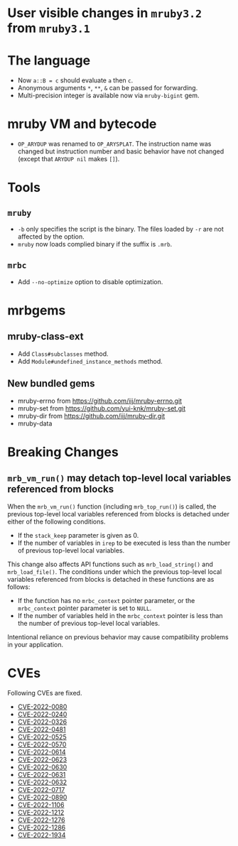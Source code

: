 # User visible changes in `mruby3.2` from `mruby3.1`

# The language

- Now `a::B = c` should evaluate `a` then `c`.
- Anonymous arguments `*`, `**`, `&` can be passed for forwarding.
- Multi-precision integer is available now via `mruby-bigint` gem.

# mruby VM and bytecode

- `OP_ARYDUP` was renamed to `OP_ARYSPLAT`. The instruction name
  was changed but instruction number and basic behavior have not
  changed (except that `ARYDUP nil` makes `[]`).

# Tools

## `mruby`

- `-b` only specifies the script is the binary. The files loaded by `-r` are not affected by the option.
- `mruby` now loads complied binary if the suffix is `.mrb`.

## `mrbc`

- Add `--no-optimize` option to disable optimization.

# mrbgems

## mruby-class-ext

- Add `Class#subclasses` method.
- Add `Module#undefined_instance_methods` method.

## New bundled gems

- mruby-errno from <https://github.com/iij/mruby-errno.git>
- mruby-set from <https://github.com/yui-knk/mruby-set.git>
- mruby-dir from <https://github.com/iij/mruby-dir.git>
- mruby-data

# Breaking Changes

## `mrb_vm_run()` may detach top-level local variables referenced from blocks

When the `mrb_vm_run()` function (including `mrb_top_run()`) is called,
the previous top-level local variables referenced from blocks is detached under either of the following conditions.

- If the `stack_keep` parameter is given as 0.
- If the number of variables in `irep` to be executed is less than the number of previous top-level local variables.

This change also affects API functions such as `mrb_load_string()` and `mrb_load_file()`.
The conditions under which the previous top-level local variables referenced from blocks is detached in these functions are as follows:

- If the function has no `mrbc_context` pointer parameter, or the `mrbc_context` pointer parameter is set to `NULL`.
- If the number of variables held in the `mrbc_context` pointer is less than the number of previous top-level local variables.

Intentional reliance on previous behavior may cause compatibility problems in your application.

# CVEs

Following CVEs are fixed.

- [CVE-2022-0080](https://nvd.nist.gov/vuln/detail/CVE-2022-0080)
- [CVE-2022-0240](https://nvd.nist.gov/vuln/detail/CVE-2022-0240)
- [CVE-2022-0326](https://nvd.nist.gov/vuln/detail/CVE-2022-0326)
- [CVE-2022-0481](https://nvd.nist.gov/vuln/detail/CVE-2022-0481)
- [CVE-2022-0525](https://nvd.nist.gov/vuln/detail/CVE-2022-0525)
- [CVE-2022-0570](https://nvd.nist.gov/vuln/detail/CVE-2022-0570)
- [CVE-2022-0614](https://nvd.nist.gov/vuln/detail/CVE-2022-0614)
- [CVE-2022-0623](https://nvd.nist.gov/vuln/detail/CVE-2022-0623)
- [CVE-2022-0630](https://nvd.nist.gov/vuln/detail/CVE-2022-0630)
- [CVE-2022-0631](https://nvd.nist.gov/vuln/detail/CVE-2022-0631)
- [CVE-2022-0632](https://nvd.nist.gov/vuln/detail/CVE-2022-0632)
- [CVE-2022-0717](https://nvd.nist.gov/vuln/detail/CVE-2022-0717)
- [CVE-2022-0890](https://nvd.nist.gov/vuln/detail/CVE-2022-0890)
- [CVE-2022-1106](https://nvd.nist.gov/vuln/detail/CVE-2022-1106)
- [CVE-2022-1212](https://nvd.nist.gov/vuln/detail/CVE-2022-1212)
- [CVE-2022-1276](https://nvd.nist.gov/vuln/detail/CVE-2022-1276)
- [CVE-2022-1286](https://nvd.nist.gov/vuln/detail/CVE-2022-1286)
- [CVE-2022-1934](https://nvd.nist.gov/vuln/detail/CVE-2022-1934)
